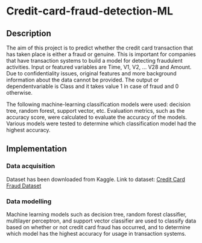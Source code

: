 # Credit-card-fraud-detection-ML
## Description
The aim of this project is to predict whether the credit card transaction that has taken place is either a fraud or genuine. 
This is important for companies that have transaction systems to build a model for detecting fraudulent activities.
Input or featured variables are Time, V1, V2, … V28 and Amount. Due to confidentiality issues, original features and 
more background information about the data cannot be provided. 
The output or dependentvariable is Class and it takes value 1 in case of fraud and 0 otherwise.

The following machine-learning classification models were used: decision tree, random forest, support vector, etc. 
Evaluation metrics, such as the accuracy score, were calculated to evaluate the accuracy of the models. 
Various models were tested to determine which classification model had the highest accuracy.

## Implementation
### Data acquisition
Dataset has been downloaded from Kaggle. Link to dataset: <a href="https://www.kaggle.com/datasets/mlg-ulb/creditcardfraud">Credit Card Fraud Dataset</a>

### Data modelling
Machine learning models such as decision tree, random forest classifier, multilayer perceptron, and support vector classifier
are used to classify data based on whether or not credit card fraud has occurred, and to determine which model has the highest accuracy for usage in transaction systems.
